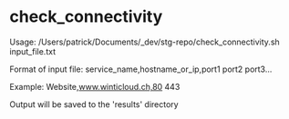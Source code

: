# check_connectivity

Usage: /Users/patrick/Documents/_dev/stg-repo/check_connectivity.sh input_file.txt

Format of input file: service_name,hostname_or_ip,port1 port2 port3...

Example: Website,www.winticloud.ch,80 443

Output will be saved to the 'results' directory
